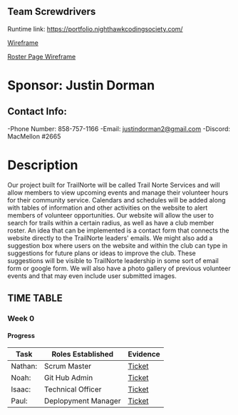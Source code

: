 ## Team Screwdrivers
Runtime link: https://portfolio.nighthawkcodingsociety.com/

[Wireframe](https://docs.google.com/drawings/d/14RODdnrxrKMCJk68_OpMs7CLDXJ4XPMM6XRYiQNPPqI/edit?usp=sharing)

[Roster Page Wireframe](https://docs.google.com/drawings/d/16yUoxlKJP2jDEnlldiArediSeA06jlFYST_C2Zj8K0o/edit?usp=sharing)


# Sponsor: Justin Dorman
## Contact Info: 
-Phone Number: 858-757-1166
-Email: justindorman2@gmail.com
-Discord: MacMellon #2665


# Description
  Our project built for TrailNorte will be called Trail Norte Services and will allow members to view upcoming events and manage their volunteer hours for their community service. Calendars and schedules will be added along with tables of information and other activities on the website to alert members of volunteer opportunities. Our website will allow the user to search for trails within a certain radius, as well as have a club member roster. An idea that can be implemented is a contact form that connects the website directly to the TrailNorte leaders' emails. We might also add a suggestion box where users on the website and within the club can type in suggestions for future plans or ideas to improve the club. These suggestions will be visible to TrailNorte leadership in some sort of email form or google form. We will also have a photo gallery of previous volunteer events and that may even include user submitted images.
  
## TIME TABLE

### Week 0

#### Progress
| **Task** |**Roles Established**| **Evidence** |
| ------------- |---------------| ------------- |
| Nathan:  |Scrum Master| [Ticket]()  |
| Noah:  |Git Hub Admin| [Ticket]()  |
| Isaac:  |Technical Officer| [Ticket]()  |
| Paul:  |Deplopyment Manager| [Ticket]()  | 
